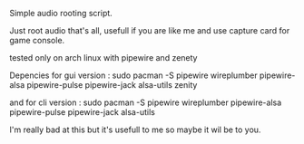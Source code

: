Simple audio rooting script.

Just root audio that's all, usefull if you are like me and use capture card for game console.

tested only on arch linux with pipewire and zenety

Depencies for gui version : sudo pacman -S pipewire wireplumber pipewire-alsa pipewire-pulse pipewire-jack alsa-utils zenity

and for cli version : sudo pacman -S pipewire wireplumber pipewire-alsa pipewire-pulse pipewire-jack alsa-utils

I'm really bad at this but it's usefull to me so maybe it wil be to you.

